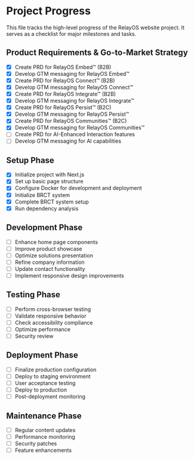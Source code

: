 # Project Progress

This file tracks the high-level progress of the RelayOS website project. It serves as a checklist for major milestones and tasks.

## Product Requirements & Go-to-Market Strategy
- [x] Create PRD for RelayOS Embed™ (B2B)
- [x] Develop GTM messaging for RelayOS Embed™
- [x] Create PRD for RelayOS Connect™ (B2B)
- [x] Develop GTM messaging for RelayOS Connect™
- [x] Create PRD for RelayOS Integrate™ (B2B)
- [x] Develop GTM messaging for RelayOS Integrate™
- [x] Create PRD for RelayOS Persist™ (B2C)
- [x] Develop GTM messaging for RelayOS Persist™
- [x] Create PRD for RelayOS Communities™ (B2C)
- [x] Develop GTM messaging for RelayOS Communities™
- [ ] Create PRD for AI-Enhanced Interaction features
- [ ] Develop GTM messaging for AI capabilities

## Setup Phase
- [x] Initialize project with Next.js
- [x] Set up basic page structure
- [x] Configure Docker for development and deployment
- [x] Initialize BRCT system
- [x] Complete BRCT system setup
- [x] Run dependency analysis

## Development Phase
- [ ] Enhance home page components
- [ ] Improve product showcase
- [ ] Optimize solutions presentation
- [ ] Refine company information
- [ ] Update contact functionality
- [ ] Implement responsive design improvements

## Testing Phase
- [ ] Perform cross-browser testing
- [ ] Validate responsive behavior
- [ ] Check accessibility compliance
- [ ] Optimize performance
- [ ] Security review

## Deployment Phase
- [ ] Finalize production configuration
- [ ] Deploy to staging environment
- [ ] User acceptance testing
- [ ] Deploy to production
- [ ] Post-deployment monitoring

## Maintenance Phase
- [ ] Regular content updates
- [ ] Performance monitoring
- [ ] Security patches
- [ ] Feature enhancements
